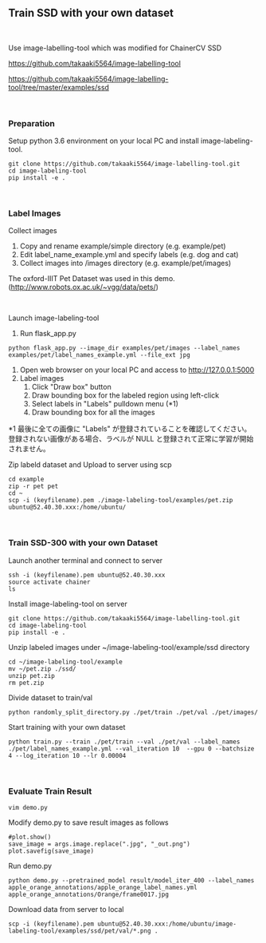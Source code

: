 
## Train SSD with your own dataset

<br>

Use image-labelling-tool which was modified for ChainerCV SSD

https://github.com/takaaki5564/image-labelling-tool

https://github.com/takaaki5564/image-labelling-tool/tree/master/examples/ssd


<br>

### Preparation

Setup python 3.6 environment on your local PC and install image-labeling-tool.

```
git clone https://github.com/takaaki5564/image-labelling-tool.git
cd image-labeling-tool
pip install -e .
```

<br>

### Label Images

Collect images

1. Copy and rename example/simple directory (e.g. example/pet)
1. Edit label_name_example.yml and specify labels (e.g. dog and cat)
1. Collect images into /images directory (e.g. example/pet/images)

The oxford-IIIT Pet Dataset was used in this demo. (http://www.robots.ox.ac.uk/~vgg/data/pets/)

<br>

Launch image-labeling-tool

1. Run flask_app.py
```
python flask_app.py --image_dir examples/pet/images --label_names examples/pet/label_names_example.yml --file_ext jpg
```
1. Open web browser on your local PC and access to http://127.0.0.1:5000
1. Label images
    1. Click "Draw box" button
    1. Draw bounding box for the labeled region using left-click
    1. Select labels in "Labels" pulldown menu (\*1)
    1. Draw bounding box for all the images

\*1
最後に全ての画像に "Labels" が登録されていることを確認してください。
登録されない画像がある場合、ラベルが NULL と登録されて正常に学習が開始されません。


Zip labeld dataset and Upload to server using scp

```
cd example
zip -r pet pet
cd ~
scp -i (keyfilename).pem ./image-labeling-tool/examples/pet.zip ubuntu@52.40.30.xxx:/home/ubuntu/
```

<br>

### Train SSD-300 with your own Dataset

Launch another terminal and connect to server

```
ssh -i (keyfilename).pem ubuntu@52.40.30.xxx
source activate chainer
ls
```

Install image-labeling-tool on server

```
git clone https://github.com/takaaki5564/image-labelling-tool.git
cd image-labeling-tool
pip install -e .
```

Unzip labeled images under ~/image-labeling-tool/example/ssd directory

```
cd ~/image-labeling-tool/example
mv ~/pet.zip ./ssd/
unzip pet.zip
rm pet.zip
```

Divide dataset to train/val

```
python randomly_split_directory.py ./pet/train ./pet/val ./pet/images/
```

Start training with your own dataset

```
python train.py --train ./pet/train --val ./pet/val --label_names ./pet/label_names_example.yml --val_iteration 10  --gpu 0 --batchsize 4 --log_iteration 10 --lr 0.00004
```

<br>

### Evaluate Train Result

```
vim demo.py
```

Modify demo.py to save result images as follows

```
#plot.show()
save_image = args.image.replace(".jpg", "_out.png")
plot.savefig(save_image)
```

Run demo.py

```
python demo.py --pretrained_model result/model_iter_400 --label_names apple_orange_annotations/apple_orange_label_names.yml apple_orange_annotations/Orange/frame0017.jpg
```

Download data from server to local

```
scp -i (keyfilename).pem ubuntu@52.40.30.xxx:/home/ubuntu/image-labeling-tool/examples/ssd/pet/val/*.png .
```
